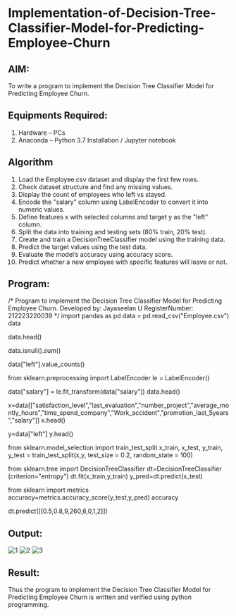 # Implementation-of-Decision-Tree-Classifier-Model-for-Predicting-Employee-Churn

## AIM:
To write a program to implement the Decision Tree Classifier Model for Predicting Employee Churn.

## Equipments Required:
1. Hardware – PCs
2. Anaconda – Python 3.7 Installation / Jupyter notebook

## Algorithm
1. Load the Employee.csv dataset and display the first few rows.
2. Check dataset structure and find any missing values.
3. Display the count of employees who left vs stayed.
4. Encode the "salary" column using LabelEncoder to convert it into numeric values.
5. Define features x with selected columns and target y as the "left" column.
6. Split the data into training and testing sets (80% train, 20% test).
7. Create and train a DecisionTreeClassifier model using the training data.
8. Predict the target values using the test data.
9. Evaluate the model’s accuracy using accuracy score.
10. Predict whether a new employee with specific features will leave or not.


## Program:
/*
Program to implement the Decision Tree Classifier Model for Predicting Employee Churn.
Developed by: Jayaseelan U
RegisterNumber:  212223220039
*/
import pandas as pd
data = pd.read_csv("Employee.csv")
data

data.head()

data.isnull().sum()

data["left"].value_counts()

from sklearn.preprocessing import LabelEncoder
le = LabelEncoder()

data["salary"] = le.fit_transform(data["salary"])
data.head()

x=data[["satisfaction_level","last_evaluation","number_project","average_montly_hours","time_spend_company","Work_accident","promotion_last_5years","salary"]]
x.head()

y=data["left"]
y.head()

from sklearn.model_selection import train_test_split
x_train, x_test, y_train, y_test = train_test_split(x,y, test_size = 0.2, random_state = 100)

from sklearn.tree import DecisionTreeClassifier
dt=DecisionTreeClassifier (criterion="entropy")
dt.fit(x_train,y_train)
y_pred=dt.predict(x_test)

from sklearn import metrics
accuracy=metrics.accuracy_score(y_test,y_pred)
accuracy

dt.predict([[0.5,0.8,9,260,6,0,1,2]])

## Output:
![1](https://github.com/user-attachments/assets/d58659c9-58f2-4a0b-8262-b8c4c31cffad)
![2](https://github.com/user-attachments/assets/bf105051-e9bf-4971-86a2-a2a5dcd0127c)
![3](https://github.com/user-attachments/assets/93af8f87-b2f2-4f9f-9276-0db8f80ec105)






## Result:
Thus the program to implement the  Decision Tree Classifier Model for Predicting Employee Churn is written and verified using python programming.
